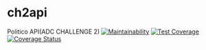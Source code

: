 # ch2api
Politico API(ADC CHALLENGE 2)
[![Maintainability](https://api.codeclimate.com/v1/badges/1175493c02385a0e8248/maintainability)](https://codeclimate.com/github/Egunza-dev/ch2api/maintainability)
[![Test Coverage](https://api.codeclimate.com/v1/badges/1175493c02385a0e8248/test_coverage)](https://codeclimate.com/github/Egunza-dev/ch2api/test_coverage)
[![Coverage Status](https://coveralls.io/repos/github/Egunza-dev/ch2api/badge.svg?branch=develop)](https://coveralls.io/github/Egunza-dev/ch2api?branch=develop)


